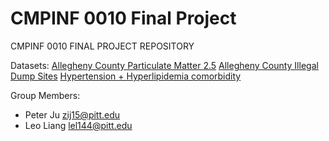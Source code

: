 # CMPINF 0010 Final Project
CMPINF 0010 FINAL PROJECT REPOSITORY

Datasets:
[Allegheny County Particulate Matter 2.5](https://data.wprdc.org/dataset/particulate-matter-2-5)
[Allegheny County Illegal Dump Sites](https://data.wprdc.org/dataset/allegheny-county-illegal-dump-sites)
[Hypertension + Hyperlipidemia comorbidity](https://data.wprdc.org/dataset/hypertension-hyperlipidemia-comorbidity)

Group Members:
  - Peter Ju [zij15@pitt.edu](zij15@pitt.edu) <br>
  - Leo Liang [lel144@pitt.edu](lel144@pitt.edu) <br>
